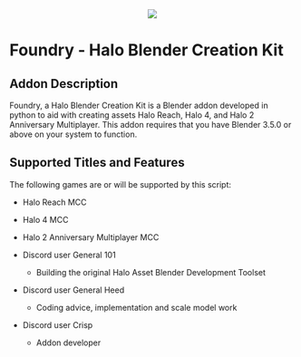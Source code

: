 <div align="center"> <img src="https://raw.githubusercontent.com/ILoveAGoodCrisp/Foundry-Halo-Blender-Creation-Kit/master/readme_banner.png"> </div>

#  Foundry - Halo Blender Creation Kit

## Addon Description
Foundry, a Halo Blender Creation Kit is a Blender addon developed in python to aid with creating assets Halo Reach, Halo 4, and Halo 2 Anniversary Multiplayer. This addon requires that you have Blender 3.5.0 or above on your system to function.

## Supported Titles and Features
The following games are or will be supported by this script:

 * Halo Reach MCC
 * Halo 4 MCC
 * Halo 2 Anniversary Multiplayer MCC
 
  * Discord user General 101
    * Building the original Halo Asset Blender Development Toolset

 * Discord user General Heed
   * Coding advice, implementation and scale model work

 * Discord user Crisp
   * Addon developer

